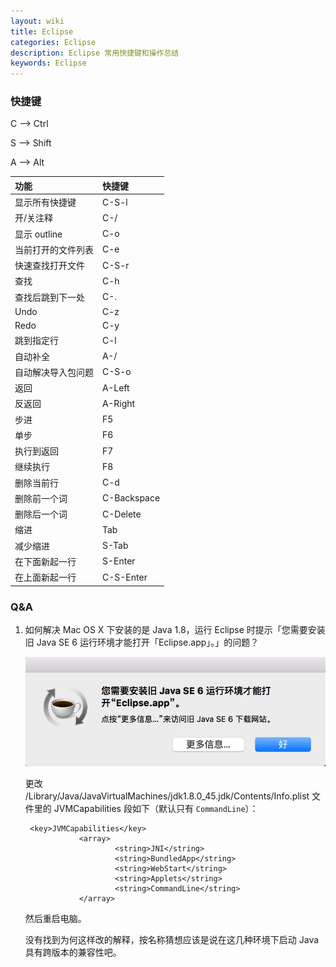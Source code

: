 ```yaml
---
layout: wiki
title: Eclipse
categories: Eclipse
description: Eclipse 常用快捷键和操作总结
keywords: Eclipse
---
```


### 快捷键

C --> Ctrl

S --> Shift

A --> Alt

| 功能               | 快捷键      |
|:-------------------|:------------|
| 显示所有快捷键     | C-S-l       |
| 开/关注释          | C-/         |
| 显示 outline       | C-o         |
| 当前打开的文件列表 | C-e         |
| 快速查找打开文件   | C-S-r       |
| 查找               | C-h         |
| 查找后跳到下一处   | C-.         |
| Undo               | C-z         |
| Redo               | C-y         |
| 跳到指定行         | C-l         |
| 自动补全           | A-/         |
| 自动解决导入包问题 | C-S-o       |
| 返回               | A-Left      |
| 反返回             | A-Right     |
| 步进               | F5          |
| 单步               | F6          |
| 执行到返回         | F7          |
| 继续执行           | F8          |
| 删除当前行         | C-d         |
| 删除前一个词       | C-Backspace |
| 删除后一个词       | C-Delete    |
| 缩进               | Tab         |
| 减少缩进           | S-Tab       |
| 在下面新起一行     | S-Enter     |
| 在上面新起一行     | C-S-Enter   |

### Q&A

1. 如何解决 Mac OS X 下安装的是 Java 1.8，运行 Eclipse 时提示「您需要安装旧 Java SE 6 运行环境才能打开「Eclipse.app」。」的问题？

    ![](/images/wiki/eclipse-need-java6.png)

    更改 /Library/Java/JavaVirtualMachines/jdk1.8.0_45.jdk/Contents/Info.plist 文件里的 JVMCapabilities 段如下（默认只有 `CommandLine`）：

    ```
     <key>JVMCapabilities</key>
                <array>
                        <string>JNI</string>
                        <string>BundledApp</string>
                        <string>WebStart</string>
                        <string>Applets</string>
                        <string>CommandLine</string>
                </array>
    ```

    然后重启电脑。

    没有找到为何这样改的解释，按名称猜想应该是说在这几种环境下启动 Java 具有跨版本的兼容性吧。
